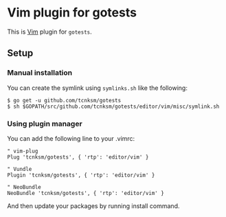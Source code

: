 # Vim plugin for gotests

This is [Vim](http://www.vim.org/) plugin for `gotests`.

## Setup

### Manual installation

You can create the symlink using `symlinks.sh` like the following:

```console
$ go get -u github.com/tcnksm/gotests
$ sh $GOPATH/src/github.com/tcnksm/gotests/editor/vim/misc/symlink.sh
```

### Using plugin manager

You can add the following line to your .vimrc:

```vim
" vim-plug
Plug 'tcnksm/gotests', { 'rtp': 'editor/vim' }

" Vundle
Plugin 'tcnksm/gotests', { 'rtp': 'editor/vim' }

" NeoBundle
NeoBundle 'tcnksm/gotests', { 'rtp': 'editor/vim' }
```

And then update your packages by running install command.
